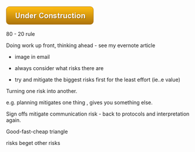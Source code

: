 ![Under Construction](images/uc.png)


80 - 20 rule

Doing work up front, thinking ahead - see my evernote article

- image in email

- always consider what risks there are 
- try and mitigate the biggest risks first for the least effort (ie..e value)

Turning one risk into another.

e.g. planning mitigates one thing , gives you something else.


Sign offs mitigate communication risk - back to protocols and interpretation again.

Good-fast-cheap triangle


risks beget other risks